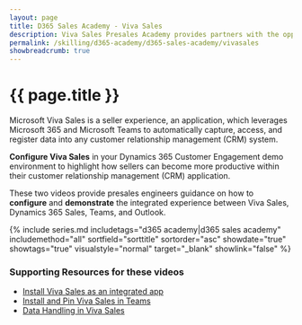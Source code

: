 ```yaml
---
layout: page
title: D365 Sales Academy - Viva Sales
description: Viva Sales Presales Academy provides partners with the opportunity to learn how to configure and demo Viva Sales
permalink: /skilling/d365-academy/d365-sales-academy/vivasales
showbreadcrumb: true
---
```


# {{ page.title }}

Microsoft Viva Sales is a seller experience, an application, which leverages Microsoft 365 and Microsoft Teams to automatically capture, access, and register data into any customer relationship management (CRM) system.

**Configure Viva Sales** in your Dynamics 365 Customer Engagement demo environment to highlight how sellers can become more productive within their customer relationship management (CRM) application. 

These two videos provide presales engineers guidance on how to **configure** and **demonstrate** the integrated experience between Viva Sales, Dynamics 365 Sales, Teams, and Outlook.

 {% include series.md 
    includetags="d365 academy|d365 sales academy" includemethod="all" 
    sortfield="sorttitle" sortorder="asc" showdate="true" showtags="true" 
    visualstyle="normal" target="_blank" showlink="false"
%}

### Supporting Resources for these videos

* <a href="https://learn.microsoft.com/en-us/viva/sales/install-viva-sales-as-an-integrated-app" target="_blank">Install Viva Sales as an integrated app
* <a href="https://learn.microsoft.com/en-us/viva/sales/install-pin-viva-sales-teams" target="_blank">Install and Pin Viva Sales in Teams
* <a href="https://learn.microsoft.com/en-us/viva/sales/data-handling" target="_blank">Data Handling in Viva Sales